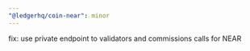 ```yaml
---
"@ledgerhq/coin-near": minor
---
```


fix: use private endpoint to validators and commissions calls for NEAR
